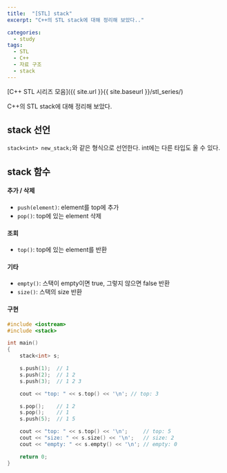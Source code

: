 ```yaml
---
title:  "[STL] stack"
excerpt: "C++의 STL stack에 대해 정리해 보았다.."

categories:
  - study
tags:
  - STL
  - C++
  - 자료 구조
  - stack
---
```


[C++ STL 시리즈 모음]({{ site.url }}{{ site.baseurl }}/stl_series/)

C++의 STL stack에 대해 정리해 보았다.

## stack 선언
`stack<int> new_stack;`와 같은 형식으로 선언한다. int에는 다른 타입도 올 수 있다.

## stack 함수

#### 추가 / 삭제
- `push(element)`: element를 top에 추가
- `pop()`: top에 있는 element 삭제

#### 조회
- `top()`: top에 있는 element를 반환

#### 기타
- `empty()`: 스택이 empty이면 true, 그렇지 않으면 false 반환
- `size()`: 스택의 size 반환

#### 구현
```c++
#include <iostream>
#include <stack>

int main()
{
    stack<int> s;

    s.push(1);  // 1
    s.push(2);  // 1 2
    s.push(3);  // 1 2 3

    cout << "top: " << s.top() << '\n'; // top: 3

    s.pop();    // 1 2
    s.pop();    // 1
    s.push(5);  // 1 5

    cout << "top: " << s.top() << '\n';     // top: 5
    cout << "size: " << s.size() << '\n';   // size: 2
    cout << "empty: " << s.empty() << '\n'; // empty: 0

    return 0;
}
```